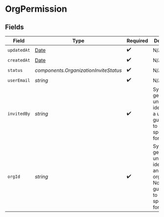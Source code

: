 # OrgPermission


## Fields

| Field                                                                                             | Type                                                                                              | Required                                                                                          | Description                                                                                       | Example                                                                                           |
| ------------------------------------------------------------------------------------------------- | ------------------------------------------------------------------------------------------------- | ------------------------------------------------------------------------------------------------- | ------------------------------------------------------------------------------------------------- | ------------------------------------------------------------------------------------------------- |
| `updatedAt`                                                                                       | [Date](https://developer.mozilla.org/en-US/docs/Web/JavaScript/Reference/Global_Objects/Date)     | :heavy_check_mark:                                                                                | N/A                                                                                               |                                                                                                   |
| `createdAt`                                                                                       | [Date](https://developer.mozilla.org/en-US/docs/Web/JavaScript/Reference/Global_Objects/Date)     | :heavy_check_mark:                                                                                | N/A                                                                                               |                                                                                                   |
| `status`                                                                                          | *components.OrganizationInviteStatus*                                                             | :heavy_check_mark:                                                                                | N/A                                                                                               |                                                                                                   |
| `userEmail`                                                                                       | *string*                                                                                          | :heavy_check_mark:                                                                                | N/A                                                                                               |                                                                                                   |
| `invitedBy`                                                                                       | *string*                                                                                          | :heavy_check_mark:                                                                                | System generated unique identifier for a user. Not guaranteed to have a specific format.          | auth0\|646bdf96f7fb73d04c8c84db                                                                   |
| `orgId`                                                                                           | *string*                                                                                          | :heavy_check_mark:                                                                                | System generated unique identifier for an organization. Not guaranteed to have a specific format. | org-6f706e83-0ec1-437a-9a46-7d4281eb2f39                                                          |
